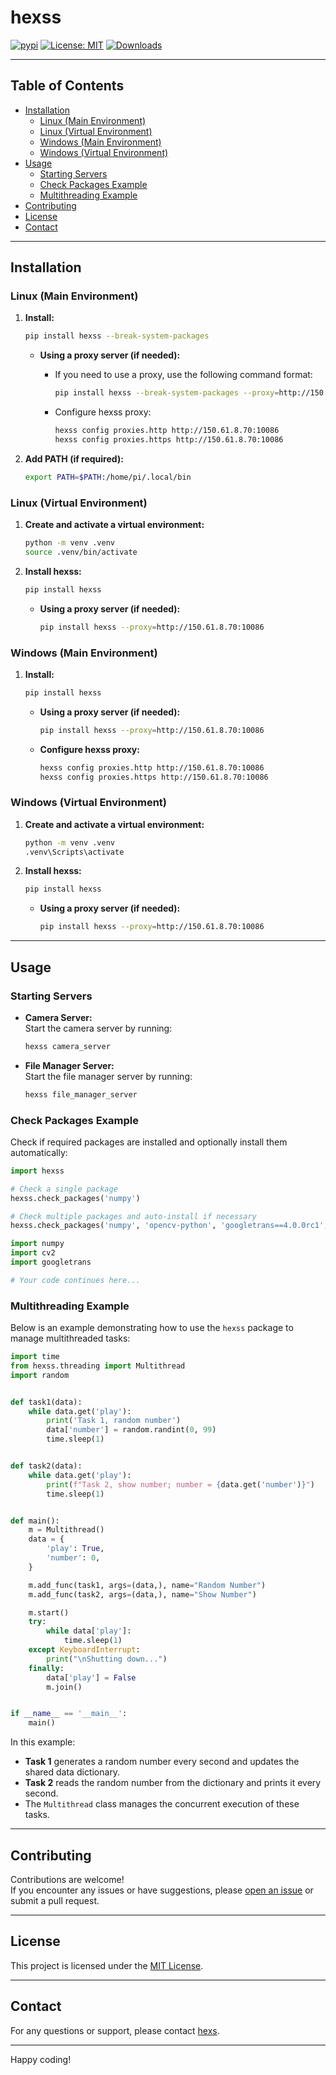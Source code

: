 # hexss

[![pypi](https://badge.fury.io/py/hexss.svg)](https://pypi.python.org/pypi/hexss) [![License: MIT](https://img.shields.io/badge/License-MIT-yellow.svg)](https://opensource.org/licenses/MIT) [![Downloads](https://pepy.tech/badge/hexss)](https://pepy.tech/project/hexss)

---

## Table of Contents

- [Installation](#installation)
    - [Linux (Main Environment)](#linux-main-environment)
    - [Linux (Virtual Environment)](#linux-virtual-environment)
    - [Windows (Main Environment)](#windows-main-environment)
    - [Windows (Virtual Environment)](#windows-virtual-environment)
- [Usage](#usage)
    - [Starting Servers](#starting-servers)
    - [Check Packages Example](#check-packages-example)
    - [Multithreading Example](#multithreading-example)
- [Contributing](#contributing)
- [License](#license)
- [Contact](#contact)

---

## Installation

### Linux (Main Environment)

1. **Install:**

   ```bash
   pip install hexss --break-system-packages
   ```

    - **Using a proxy server (if needed):**

        - If you need to use a proxy, use the following command format:
          ```bash
          pip install hexss --break-system-packages --proxy=http://150.61.8.70:10086
          ```
        - Configure hexss proxy:
          ```bash
          hexss config proxies.http http://150.61.8.70:10086
          hexss config proxies.https http://150.61.8.70:10086
          ```

2. **Add PATH (if required):**

   ```bash
   export PATH=$PATH:/home/pi/.local/bin
   ```

### Linux (Virtual Environment)

1. **Create and activate a virtual environment:**

   ```bash
   python -m venv .venv
   source .venv/bin/activate
   ```

2. **Install hexss:**

   ```bash
   pip install hexss
   ```

    - **Using a proxy server (if needed):**

       ```bash
       pip install hexss --proxy=http://150.61.8.70:10086
       ```

### Windows (Main Environment)

1. **Install:**

   ```bash
   pip install hexss
   ```

    - **Using a proxy server (if needed):**

       ```bash
       pip install hexss --proxy=http://150.61.8.70:10086
       ```

    - **Configure hexss proxy:**

       ```bash
       hexss config proxies.http http://150.61.8.70:10086
       hexss config proxies.https http://150.61.8.70:10086
       ```

### Windows (Virtual Environment)

1. **Create and activate a virtual environment:**

   ```bash
   python -m venv .venv
   .venv\Scripts\activate
   ```

2. **Install hexss:**

   ```bash
   pip install hexss
   ```

    - **Using a proxy server (if needed):**

       ```bash
       pip install hexss --proxy=http://150.61.8.70:10086
       ```

---

## Usage

### Starting Servers

- **Camera Server:**  
  Start the camera server by running:
  ```bash
  hexss camera_server
  ```

- **File Manager Server:**  
  Start the file manager server by running:
  ```bash
  hexss file_manager_server
  ```

### Check Packages Example

Check if required packages are installed and optionally install them automatically:

```python
import hexss

# Check a single package
hexss.check_packages('numpy')

# Check multiple packages and auto-install if necessary
hexss.check_packages('numpy', 'opencv-python', 'googletrans==4.0.0rc1', auto_install=True)

import numpy
import cv2
import googletrans

# Your code continues here...
```

### Multithreading Example

Below is an example demonstrating how to use the `hexss` package to manage multithreaded tasks:

```python
import time
from hexss.threading import Multithread
import random


def task1(data):
    while data.get('play'):
        print('Task 1, random number')
        data['number'] = random.randint(0, 99)
        time.sleep(1)


def task2(data):
    while data.get('play'):
        print(f"Task 2, show number; number = {data.get('number')}")
        time.sleep(1)


def main():
    m = Multithread()
    data = {
        'play': True,
        'number': 0,
    }

    m.add_func(task1, args=(data,), name="Random Number")
    m.add_func(task2, args=(data,), name="Show Number")

    m.start()
    try:
        while data['play']:
            time.sleep(1)
    except KeyboardInterrupt:
        print("\nShutting down...")
    finally:
        data['play'] = False
        m.join()


if __name__ == '__main__':
    main()
```

In this example:

- **Task 1** generates a random number every second and updates the shared data dictionary.
- **Task 2** reads the random number from the dictionary and prints it every second.
- The `Multithread` class manages the concurrent execution of these tasks.

---

## Contributing

Contributions are welcome!  
If you encounter any issues or have suggestions, please [open an issue](https://github.com/hexs/hexss/issues) or submit
a pull request.

---

## License

This project is licensed under the [MIT License](https://opensource.org/licenses/MIT).

---

## Contact

For any questions or support, please contact [hexs](https://github.com/hexs).

---

Happy coding!
